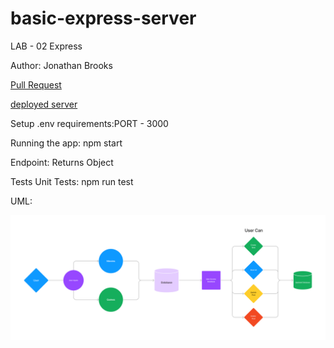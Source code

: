 # basic-express-server

LAB - 02
Express

Author: Jonathan Brooks

[Pull Request](https://github.com/jonbrooks01/api-server/pull/2)

[deployed server](https://deployment-practice-main.onrender.com)

Setup
.env requirements:PORT - 3000

Running the app: npm start

Endpoint: Returns Object

<!-- {
  "domain": "deployment-practice-main.onrender.com/",
  "status": "{name: name}",
 "port":
} -->
Tests
Unit Tests: npm run test
<!-- Lint Tests: npm run lint -->
UML:

![UML](./UML.jpg)
